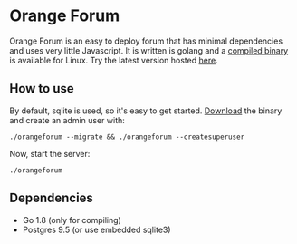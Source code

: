 Orange Forum
============

Orange Forum is an easy to deploy forum that has minimal dependencies and uses very little Javascript. It is written is golang and a [compiled binary](https://github.com/s-gv/orangeforum/releases) is available for Linux. Try the latest version hosted [here](https://groups.goodoldweb.com/).


How to use
----------

By default, sqlite is used, so it's easy to get started. [Download](https://github.com/s-gv/orangeforum/releases) the binary and create an admin user with:

```
./orangeforum --migrate && ./orangeforum --createsuperuser
```

Now, start the server:

```
./orangeforum
```

Dependencies
------------

- Go 1.8 (only for compiling)
- Postgres 9.5 (or use embedded sqlite3)
